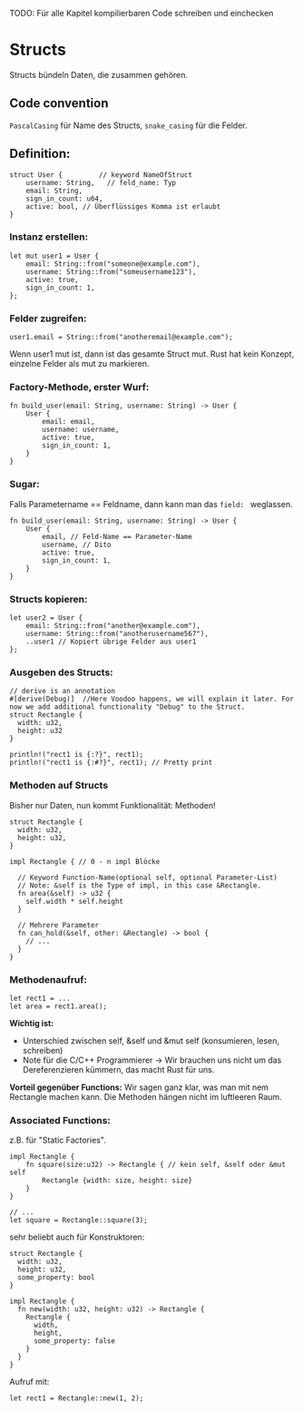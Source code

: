 TODO: Für alle Kapitel kompilierbaren Code schreiben und einchecken

# Structs

Structs bündeln Daten, die zusammen gehören.

## Code convention

`PascalCasing` für Name des Structs, `snake_casing` für die Felder.

## Definition:

```
struct User {         // keyword NameOfStruct
    username: String,	// feld_name: Typ
    email: String,
    sign_in_count: u64,
    active: bool, // Überflüssiges Komma ist erlaubt
}
```

### Instanz erstellen:

```
let mut user1 = User {
    email: String::from("someone@example.com"),
    username: String::from("someusername123"),
    active: true,
    sign_in_count: 1,
};
```

### Felder zugreifen:

```
user1.email = String::from("anotheremail@example.com");
```

Wenn user1 mut ist, dann ist das gesamte Struct mut. Rust hat kein Konzept, einzelne Felder als mut zu markieren.

### Factory-Methode, erster Wurf:

```
fn build_user(email: String, username: String) -> User {
    User {
        email: email,
        username: username,
        active: true,
        sign_in_count: 1,
    }
}
```

### Sugar:

Falls Parametername == Feldname, dann kann man das `field: ` weglassen.

```
fn build_user(email: String, username: String) -> User {
    User {
        email, // Feld-Name == Parameter-Name
        username, // Dito
        active: true,
        sign_in_count: 1,
    }
}
```

### Structs kopieren:

```
let user2 = User {
    email: String::from("another@example.com"),
    username: String::from("anotherusername567"),
    ..user1 // Kopiert übrige Felder aus user1
};
```

### Ausgeben des Structs:

```
// derive is an annotation
#[derive(Debug)]  //Here Voodoo happens, we will explain it later. For now we add additional functionality "Debug" to the Struct.
struct Rectangle {
  width: u32,
  height: u32
}

println!("rect1 is {:?}", rect1);
println!("rect1 is {:#?}", rect1); // Pretty print
```

### Methoden auf Structs

Bisher nur Daten, nun kommt Funktionalität: Methoden!

```
struct Rectangle {
  width: u32,
  height: u32,
}

impl Rectangle { // 0 - n impl Blöcke

  // Keyword Function-Name(optional self, optional Parameter-List)
  // Note: &self is the Type of impl, in this case &Rectangle.
  fn area(&self) -> u32 {
    self.width * self.height
  }

  // Mehrere Parameter
  fn can_hold(&self, other: &Rectangle) -> bool { 
    // ... 
  } 
}
```

### Methodenaufruf:

```
let rect1 = ...
let area = rect1.area();
```

**Wichtig ist:**
* Unterschied zwischen self, &self und &mut self (konsumieren, lesen, schreiben)
* Note für die C/C++ Programmierer -> Wir brauchen uns nicht um das Dereferenzieren kümmern, das macht Rust für uns.

**Vorteil gegenüber Functions:**
Wir sagen ganz klar, was man mit nem Rectangle machen kann. Die Methoden hängen nicht im luftleeren Raum.

### Associated Functions:

z.B. für "Static Factories".

```
impl Rectangle {
    fn square(size:u32) -> Rectangle { // kein self, &self oder &mut self
		Rectangle {width: size, height: size}
	}
}

// ...
let square = Rectangle::square(3);
```

sehr beliebt auch für Konstruktoren:

```
struct Rectangle {
  width: u32,
  height: u32,
  some_property: bool
}

impl Rectangle {
  fn new(width: u32, height: u32) -> Rectangle {
    Rectangle {
      width,
      height,
      some_property: false
    }
  }
}
```

Aufruf mit:

```
let rect1 = Rectangle::new(1, 2);
```

